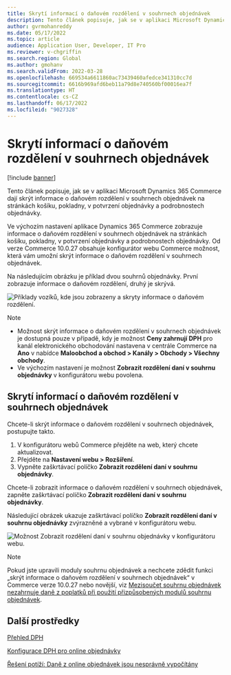 ```yaml
---
title: Skrytí informací o daňovém rozdělení v souhrnech objednávek
description: Tento článek popisuje, jak se v aplikaci Microsoft Dynamics 365 Commerce dají skrýt informace o daňovém rozdělení v souhrnech objednávek na stránkách košíku, pokladny, v potvrzení objednávky a podrobnostech objednávky.
author: gvrmohanreddy
ms.date: 05/17/2022
ms.topic: article
audience: Application User, Developer, IT Pro
ms.reviewer: v-chgriffin
ms.search.region: Global
ms.author: gmohanv
ms.search.validFrom: 2022-03-28
ms.openlocfilehash: 669534a6611860ac73439460afedce341310cc7d
ms.sourcegitcommit: 6616b969afd6beb11a79d8e740560bf00016ea7f
ms.translationtype: HT
ms.contentlocale: cs-CZ
ms.lasthandoff: 06/17/2022
ms.locfileid: "9027328"
---
```

# <a name="hide-tax-breakup-information-in-order-summaries"></a>Skrytí informací o daňovém rozdělení v souhrnech objednávek

[!include [banner](includes/banner.md)]

Tento článek popisuje, jak se v aplikaci Microsoft Dynamics 365 Commerce dají skrýt informace o daňovém rozdělení v souhrnech objednávek na stránkách košíku, pokladny, v potvrzení objednávky a podrobnostech objednávky.

Ve výchozím nastavení aplikace Dynamics 365 Commerce zobrazuje informace o daňovém rozdělení v souhrnech objednávek na stránkách košíku, pokladny, v potvrzení objednávky a podrobnostech objednávky. Od verze Commerce 10.0.27 obsahuje konfigurátor webu Commerce možnost, která vám umožní skrýt informace o daňovém rozdělení v souhrnech objednávek.

Na následujícím obrázku je příklad dvou souhrnů objednávky. První zobrazuje informace o daňovém rozdělení, druhý je skrývá.

![Příklady vozíků, kde jsou zobrazeny a skryty informace o daňovém rozdělení.](media/prices-include-sales-tax-e-Commerce.png)

> [!NOTE]
> - Možnost skrýt informace o daňovém rozdělení v souhrnech objednávek je dostupná pouze v případě, kdy je možnost **Ceny zahrnují DPH** pro kanál elektronického obchodování nastavena v centrále Commerce na **Ano** v nabídce **Maloobchod a obchod \> Kanály \> Obchody \> Všechny obchody**. 
> - Ve výchozím nastavení je možnost **Zobrazit rozdělení daní v souhrnu objednávky** v konfigurátoru webu povolena.

## <a name="hide-tax-breakup-information-in-order-summaries"></a>Skrytí informací o daňovém rozdělení v souhrnech objednávek

Chcete-li skrýt informace o daňovém rozdělení v souhrnech objednávek, postupujte takto.

1. V konfigurátoru webů Commerce přejděte na web, který chcete aktualizovat.
1. Přejděte na **Nastavení webu \> Rozšíření**.
1. Vypněte zaškrtávací políčko **Zobrazit rozdělení daní v souhrnu objednávky**.

Chcete-li zobrazit informace o daňovém rozdělení v souhrnech objednávek, zapněte zaškrtávací políčko **Zobrazit rozdělení daní v souhrnu objednávky**.  

Následující obrázek ukazuje zaškrtávací políčko **Zobrazit rozdělení daní v souhrnu objednávky** zvýrazněné a vybrané v konfigurátoru webu.

![Možnost Zobrazit rozdělení daní v souhrnu objednávky v konfigurátoru webu.](media/prices-include-sales-tax-e-Commerce-site-settings.png)

> [!NOTE]
> Pokud jste upravili moduly souhrnu objednávek a nechcete zdědit funkci „skrýt informace o daňovém rozdělení v souhrnech objednávek“ v Commerce verze 10.0.27 nebo novější, viz [Mezisoučet souhrnu objednávek nezahrnuje daně z poplatků při použití přizpůsobených modulů souhrnu objednávek](troubleshoot/summary-taxes-custom-modules-10.0.27.md#resolution).

## <a name="additional-resources"></a>Další prostředky

[Přehled DPH](/finance/general-ledger/indirect-taxes-overview)

[Konfigurace DPH pro online objednávky](sales-tax-config.md)

[Řešení potíží: Daně z online objednávek jsou nesprávně vypočítány](troubleshoot/tax-miscalculated-online-order.md)
